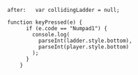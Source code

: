     after:   var collidingLadder = null;
    
    function keyPressed(e) {
          if (e.code == "Numpad1") {
            console.log(
              parseInt(ladder.style.bottom),
              parseInt(player.style.bottom)
            );
          }
        }